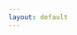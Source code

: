 ```yaml
---
layout: default
---
```


<div id = "shotter"></div>
<script src="js/main.js?{{site.github.build_revision}}"></script>

